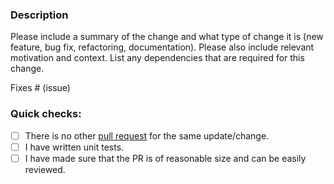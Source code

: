 ### Description

Please include a summary of the change and what type of change it is (new feature, bug fix, refactoring, documentation).
Please also include relevant motivation and context.
List any dependencies that are required for this change.

Fixes # (issue)

### Quick checks:

- [ ] There is no other [pull request](https://github.com/ViniciusMiana/conduit-connector-pulsar/pulls) for the same update/change.
- [ ] I have written unit tests.
- [ ] I have made sure that the PR is of reasonable size and can be easily reviewed.